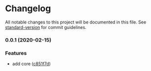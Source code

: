 # Changelog

All notable changes to this project will be documented in this file. See [standard-version](https://github.com/conventional-changelog/standard-version) for commit guidelines.

### 0.0.1 (2020-02-15)

### Features

- add core ([c851f7d](https://github.com/xg4/dingtalk-bot/commit/c851f7daa91d66f34c136ba22ee45034feeada1f))
